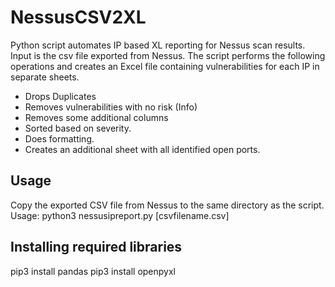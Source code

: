 # NessusCSV2XL

Python script automates IP based XL reporting for Nessus scan results. 
Input is the csv file exported from Nessus. 
The script performs the following operations and creates an Excel file containing vulnerabilities for each IP in separate sheets.

-	Drops Duplicates
-	Removes vulnerabilities with no risk (Info)
-	Removes some additional columns 
-	Sorted based on severity. 
-	Does formatting. 
-	Creates an additional sheet with all identified open ports.

## Usage
Copy the exported CSV file from Nessus to the same directory as the script.
Usage: python3 nessusipreport.py [csvfilename.csv]

## Installing required libraries
pip3 install pandas
pip3 install openpyxl
